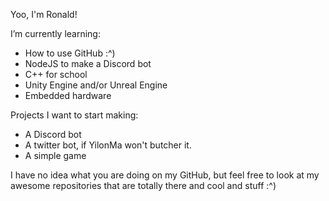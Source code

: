 Yoo, I'm Ronald!

I’m currently learning:
  * How to use GitHub :^)
  * NodeJS to make a Discord bot
  * C++ for school
  * Unity Engine and/or Unreal Engine
  * Embedded hardware
  
Projects I want to start making:
  * A Discord bot
  * A twitter bot, if YilonMa won't butcher it.
  * A simple game
  
I have no idea what you are doing on my GitHub, but feel free to look at my awesome repositories that are totally there and cool and stuff :^)
